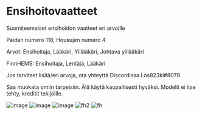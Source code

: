 # Ensihoitovaatteet
Suomiteemaiset ensihoidon vaatteet eri arvoille

Paidan numero 118, Housujen numero 4


Arvot: Ensihoitaja, Lääkäri, Ylilääkäri, Johtava ylilääkäri


FinnHEMS: Ensihoitaja, Lentäjä, Lääkäri


Jos tarvitset lisää/eri arvoja, ota yhteyttä Discordissa Los823ki#8079

Saa muokata omiin tarpeisiin. Älä käytä kaupallisesti hyväksi. Modelit ei itse tehty, kreditit tekijöille.

![image](https://user-images.githubusercontent.com/86854130/159953605-ac4a3c84-97b1-46ca-9611-3db8be1f6574.png)
![image](https://user-images.githubusercontent.com/86854130/159953704-1608bdff-9da0-4692-b281-79673f9515ea.png)
![image](https://user-images.githubusercontent.com/86854130/159953742-711d0c15-d2c0-4c9d-99e8-2af775da87c9.png)
![fh2](https://user-images.githubusercontent.com/86854130/166899528-c1d5a0cf-d9ef-463d-9c84-946073270384.png)
![fh](https://user-images.githubusercontent.com/86854130/166899538-51fbd964-7e85-4c08-b501-8018e7971cc3.png)
